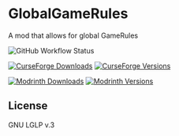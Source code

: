 GlobalGameRules
===============
A mod that allows for global GameRules

![GitHub Workflow Status](https://img.shields.io/github/actions/workflow/status/GoryMoon/GlobalGameRules/ci.yml)

[![CurseForge Downloads](https://cf.way2muchnoise.eu/full_global-gamerules_downloads.svg)](https://www.curseforge.com/minecraft/mc-mods/global-gamerules)
[![CurseForge Versions](https://cf.way2muchnoise.eu/versions/global-gamerules_latest.svg)](https://www.curseforge.com/minecraft/mc-mods/global-gamerules)

[![Modrinth Downloads](https://img.shields.io/modrinth/dt/global-gamerules?color=1bd96a&label=Downloads&logo=Modrinth)](https://modrinth.com/mod/global-gamerules)
[![Modrinth Versions](https://img.shields.io/modrinth/game-versions/global-gamerules?color=1bd96a&label=Available%20for&logo=Modrinth)](https://modrinth.com/mod/global-gamerules)

License
----

GNU LGLP v.3
